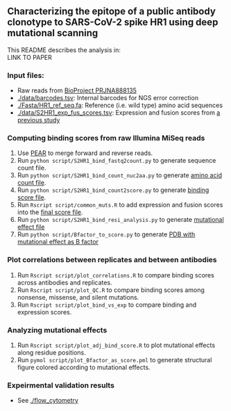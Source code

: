 ## Characterizing the epitope of a public antibody clonotype to SARS-CoV-2 spike HR1 using deep mutational scanning
This README describes the analysis in:   
LINK TO PAPER

### Input files:
* Raw reads from [BioProject PRJNA888135](https://www.ncbi.nlm.nih.gov/bioproject/PRJNA888135)
* [./data/barcodes.tsv](./data/barcodes.tsv): Internal barcodes for NGS error correction
* [./Fasta/HR1_ref_seq.fa](./Fasta/HR1_ref_seq.fa): Reference (i.e. wild type) amino acid sequences
* [./data/S2HR1_exp_fus_scores.tsv](./data/S2HR1_exp_fus_scores.tsv): Expression and fusion scores from [a previous study](https://www.nature.com/articles/s41467-023-37786-1)

### Computing binding scores from raw Illumina MiSeq reads
1. Use [PEAR](https://github.com/tseemann/PEAR) to merge forward and reverse reads.
2. Run ``python script/S2HR1_bind_fastq2count.py`` to generate sequence count file.
3. Run ``python script/S2HR1_bind_count_nuc2aa.py`` to generate [amino acid count file](./result/S2HR1_bind_count_trimmed_aa.tsv). 
4. Run ``python script/S2HR1_bind_count2score.py`` to generate [binding score file](./result/S2HR1_bind_scores.tsv).
5. Run ``Rscript script/common_muts.R`` to add expression and fusion scores into the [final score file](./result/S2HR1_scores_common.tsv).
6. Run ``python script/S2HR1_bind_resi_analysis.py`` to generate [mutational effect file](./result/S2HR1_adj_score_by_resi.tsv)
7. Run ``python script/Bfactor_to_score.py`` to generate [PDB with mutational effect as B factor](PDB/6vxx_score.pdb)

### Plot correlations between replicates and between antibodies
1. Run ``Rscript script/plot_correlations.R`` to compare binding scores across antibodies and replicates.
2. Run ``Rscript script/plot_QC.R`` to compare binding scores among nonsense, missense, and silent mutations.
3. Run ``Rscript script/plot_bind_vs_exp`` to compare binding and expression scores.

### Analyzing mutational effects 
1. Run ``Rscript script/plot_adj_bind_score.R`` to plot mutational effects along residue positions.
2. Run ``pymol script/plot_Bfactor_as_score.pml`` to generate structural figure colored according to mutational effects.

### Expeirmental validation results
* See [./flow_cytometry](./flow_cytometry)
